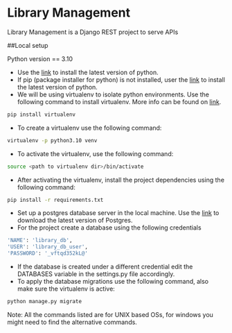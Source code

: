 # Library Management

Library Management is a Django REST project to serve APIs

##Local setup

Python version == 3.10

- Use the [link](https://www.python.org/downloads/) to install the latest version of python.
- If pip (package installer for python) is not installed, user the [link](https://pip.pypa.io/en/stable/getting-started/) to install the latest version of python.
- We will be using virtualenv to isolate python environments. Use the following command to install virtualenv. More info can be found on [link](https://pypi.org/project/virtualenv/).
```bash
pip install virtualenv
```
- To create a virtualenv use the following command:
```bash
virtualenv -p python3.10 venv
```
- To activate the virtualenv, use the following command:
```bash
source <path to virtualenv dir>/bin/activate
```
- After activating the virtualenv, install the project dependencies using the following command:
```bash
pip install -r requirements.txt
```
- Set up a postgres database server in the local machine. Use the [link](https://www.postgresql.org/download/) to download the latest version of Postgres.
- For the project create a database using the following credentials
```bash
'NAME': 'library_db',
'USER': 'library_db_user',
'PASSWORD': '_vftqd352kL@'
```
- If the database is created under a different credential edit the DATABASES variable in the settings.py file accordingly.
- To apply the database migrations use the following command, also make sure the virtualenv is active:
```bash
python manage.py migrate
```

Note: All the commands listed are for UNIX based OSs, for windows you might need to find the alternative commands.
